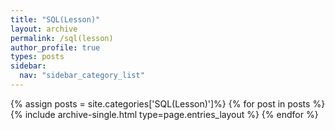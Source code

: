 ```yaml
---
title: "SQL(Lesson)"
layout: archive
permalink: /sql(lesson)
author_profile: true
types: posts
sidebar:
  nav: "sidebar_category_list"
---
```


{% assign posts = site.categories['SQL(Lesson)']%}
{% for post in posts %}
  {% include archive-single.html type=page.entries_layout %}
{% endfor %}

